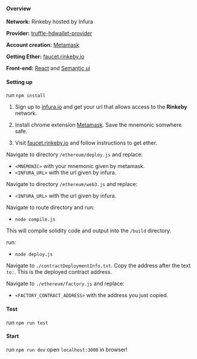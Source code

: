 #### Overview


**Network:** Rinkeby hosted by Infura

**Provider:** [truffle-hdwallet-provider](https://www.npmjs.com/package/truffle-hdwallet-provider)

**Account creation:** [Metamask](https://metamask.io/)

**Getting Ether:** [faucet.rinkeby.io](https://faucet.rinkeby.io/)

**Front-end:** [React](https://reactjs.org/) and [Semantic ui](https://semantic-ui.com/)


#### Setting up
run `npm install`

1. Sign up to [infura.io](https://infura.io/signup) and get your url that allows access to the **Rinkeby** network.

2. Install chrome extension [Metamask](https://metamask.io/). Save the mnemonic somwhere safe.

3. Visit [faucet.rinkeby.io](https://faucet.rinkeby.io/) and follow instructions to get ether.


Navigate to directory `/ethereum/deploy.js` and replace:

- `<MNEMONIC>` with your mnemonic given by metamask.
- `<INFURA_URL>` with the url given by infura.
   


Navigate to directory `/ethereum/web3.js` and replace:
- `<INFURA_URL>` with the url given by infura.


Navigate to route directory and run: 
 - `node compile.js`
 
This will compile solidity code and output into the `/build` directory.

run:
 - `node deploy.js`
 
Navigate to `./contractDeploymentInfo.txt`.
 Copy the address after the text `to:`. This is the deployed contract address.


Navigate to `./ethereum/factory.js` and replace:
- `<FACTORY_CONTRACT_ADDRESS>` with the address you just copied.  


#### Test
run `npm run test`

#### Start

run `npm run dev`
open `localhost:3000` in browser!


